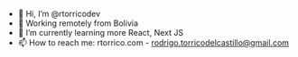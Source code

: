 - 👋 Hi, I’m @rtorricodev
- 📍 Working remotely from Bolivia
- 🌱 I’m currently learning more React, Next JS
- 📫 How to reach me: rtorrico.com - rodrigo.torricodelcastillo@gmail.com

<!---
rtorricodev/rtorricodev is a ✨ special ✨ repository because its `README.md` (this file) appears on your GitHub profile.
You can click the Preview link to take a look at your changes.
--->
